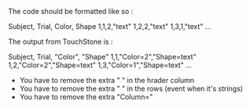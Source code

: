 The code should be formatted like so :

Subject, Trial, Color, Shape
1,1,2,"text"
1,2,2,"text"
1,3,1,"text"
...

The output from TouchStone is :

Subject, Trial, "Color", "Shape"
1,1,"Color=2","Shape=text"
1,2,"Color=2","Shape=text"
1,3,"Color=1","Shape=text"
...

- You have to remove the extra " "  in the hrader column
- You have to remove the extra " " in the rows (event when it's strings)
- You have to remove the extra "Column="